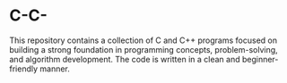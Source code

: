 # C-C-
This repository contains a collection of C and C++ programs focused on building a strong foundation in programming concepts, problem-solving, and algorithm development. The code is written in a clean and beginner-friendly manner.
